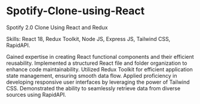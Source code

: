 # Spotify-Clone-using-React

Spotify 2.0 Clone Using React and Redux

Skills: React 18, Redux Toolkit, Node JS, Express JS, Tailwind CSS, RapidAPI.

Gained expertise in creating React functional components and their efficient reusability. Implemented a structured React file and folder organization to enhance code maintainability. Utilized Redux Toolkit for efficient application state management, ensuring smooth data flow. Applied proficiency in developing responsive user interfaces by leveraging the power of Tailwind CSS. Demonstrated the ability to seamlessly retrieve data from diverse sources using RapidAPI.
